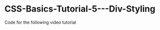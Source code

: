 CSS-Basics-Tutorial-5---Div-Styling
===================================

Code for the following video tutorial 
